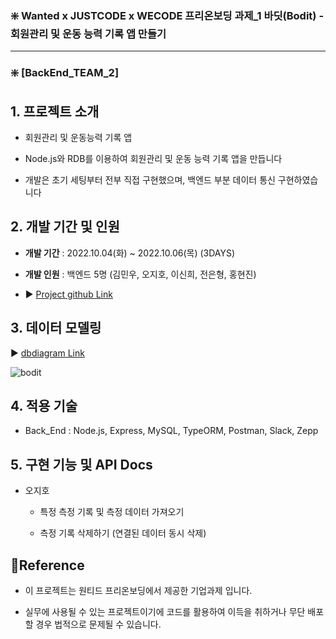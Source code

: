 ### ❇️ Wanted x JUSTCODE x WECODE 프리온보딩 과제_1 바딧(Bodit) - 회원관리 및 운동 능력 기록 앱 만들기

---

### ❇️ [BackEnd_TEAM_2]

##

## 1. 프로젝트 소개

- 회원관리 및 운동능력 기록 앱
  
- Node.js와 RDB를 이용하여 회원관리 및 운동 능력 기록 앱을 만듭니다
  
- 개발은 초기 세팅부터 전부 직접 구현했으며, 백엔드 부분 데이터 통신 구현하였습니다
  

##

## 2. 개발 기간 및 인원

- **개발 기간** : 2022.10.04(화) ~ 2022.10.06(목) (3DAYS)
  
- **개발 인원** : 백엔드 5명 (김민우, 오지호, 이신희, 전은형, 홍현진)
  
- ▶️ [Project github Link](https://github.com/hjz1010/PreOnBoarding_1st_Bodit)
  

##

## 3. 데이터 모델링

▶️ [dbdiagram Link](https://dbdiagram.io/d/62f5e7f5c2d9cf52fa93b434)

![bodit](https://user-images.githubusercontent.com/70873668/194274893-856caf1f-dba4-453a-9983-289c457fd85c.png)


## 4. 적용 기술

- Back_End : Node.js, Express, MySQL, TypeORM, Postman, Slack, Zepp
  

## 5. 구현 기능 및 API Docs

- 오지호
  
  - 특정 측정 기록 및 측정 데이터 가져오기
    
  - 측정 기록 삭제하기 (연결된 데이터 동시 삭제)
    

## 🔶Reference

- 이 프로젝트는 원티드 프리온보딩에서 제공한 기업과제 입니다.
  
- 실무에 사용될 수 있는 프로젝트이기에 코드를 활용하여 이득을 취하거나 무단 배포할 경우 법적으로 문제될 수 있습니다.
